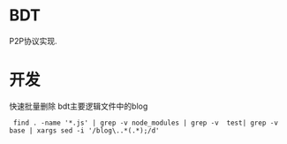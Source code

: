 # BDT

P2P协议实现.


# 开发

快速批量删除 bdt主要逻辑文件中的blog

```
 find . -name '*.js' | grep -v node_modules | grep -v  test| grep -v base | xargs sed -i '/blog\..*(.*);/d'
```
